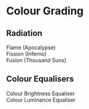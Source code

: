 # Colour Grading

## Radiation
Flame (Apocalypse)  
Fission (Inferno)  
Fusion (Thousand Suns)  

## Colour Equalisers  
Colour Brightness Equaliser  
Colour Luminance Equaliser
